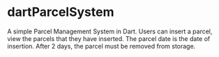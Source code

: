 # dartParcelSystem

A simple Parcel Management System in Dart.
Users can insert a parcel, view the parcels that they have inserted.
The parcel date is the date of insertion.
After 2 days, the parcel must be removed from storage.

